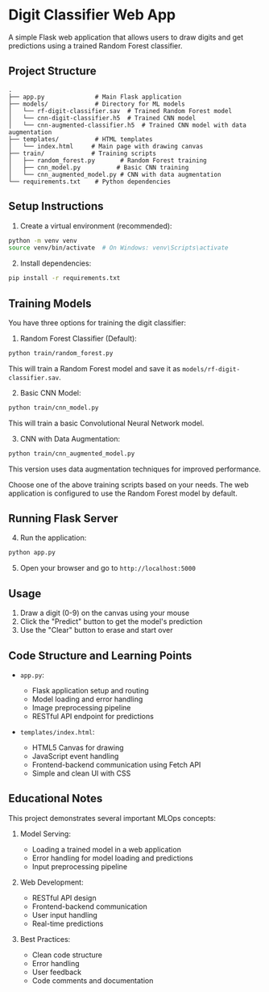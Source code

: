 # Digit Classifier Web App

A simple Flask web application that allows users to draw digits and get predictions using a trained Random Forest classifier.

## Project Structure

```
.
├── app.py              # Main Flask application
├── models/             # Directory for ML models
│   └── rf-digit-classifier.sav  # Trained Random Forest model
│   └── cnn-digit-classifier.h5  # Trained CNN model
│   └── cnn-augmented-classifier.h5  # Trained CNN model with data augmentation
├── templates/          # HTML templates
│   └── index.html     # Main page with drawing canvas
├── train/             # Training scripts
│   ├── random_forest.py       # Random Forest training
│   ├── cnn_model.py          # Basic CNN training
│   └── cnn_augmented_model.py # CNN with data augmentation
└── requirements.txt    # Python dependencies
```

## Setup Instructions

1. Create a virtual environment (recommended):

```bash
python -m venv venv
source venv/bin/activate  # On Windows: venv\Scripts\activate
```

2. Install dependencies:

```bash
pip install -r requirements.txt
```

## Training Models

You have three options for training the digit classifier:

1. Random Forest Classifier (Default):

```bash
python train/random_forest.py
```

This will train a Random Forest model and save it as `models/rf-digit-classifier.sav`.

2. Basic CNN Model:

```bash
python train/cnn_model.py
```

This will train a basic Convolutional Neural Network model.

3. CNN with Data Augmentation:

```bash
python train/cnn_augmented_model.py
```

This version uses data augmentation techniques for improved performance.

Choose one of the above training scripts based on your needs. The web application is configured to use the Random Forest model by default.

## Running Flask Server

4. Run the application:

```bash
python app.py
```

5. Open your browser and go to `http://localhost:5000`

## Usage

1. Draw a digit (0-9) on the canvas using your mouse
2. Click the "Predict" button to get the model's prediction
3. Use the "Clear" button to erase and start over

## Code Structure and Learning Points

- `app.py`:

  - Flask application setup and routing
  - Model loading and error handling
  - Image preprocessing pipeline
  - RESTful API endpoint for predictions

- `templates/index.html`:
  - HTML5 Canvas for drawing
  - JavaScript event handling
  - Frontend-backend communication using Fetch API
  - Simple and clean UI with CSS

## Educational Notes

This project demonstrates several important MLOps concepts:

1. Model Serving:

   - Loading a trained model in a web application
   - Error handling for model loading and predictions
   - Input preprocessing pipeline

2. Web Development:

   - RESTful API design
   - Frontend-backend communication
   - User input handling
   - Real-time predictions

3. Best Practices:
   - Clean code structure
   - Error handling
   - User feedback
   - Code comments and documentation
